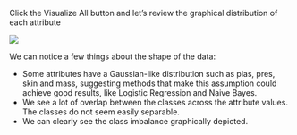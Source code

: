 Click the Visualize All button and let’s review the graphical distribution of each attribute

![](https://github.com/fenago/katacoda-scenarios/raw/master/machine-learning-mastery-weka/machine-learning-mastery-weka-chapter-24/steps/images/149.png)

We can notice a few things about the shape of the data:
- Some attributes have a Gaussian-like distribution such as plas, pres, skin and mass,
suggesting methods that make this assumption could achieve good results, like Logistic
Regression and Naive Bayes.
- We see a lot of overlap between the classes across the attribute values. The classes do not
seem easily separable.
- We can clearly see the class imbalance graphically depicted.